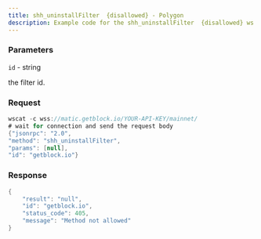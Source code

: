 ```yaml
---
title: shh_uninstallFilter  {disallowed} - Polygon
description: Example code for the shh_uninstallFilter  {disallowed} ws method. Сomplete guide on how to use shh_uninstallFilter  {disallowed} ws in GetBlock.io Web3 documentation.
---
```


### Parameters


`id` - string

the filter id.

### Request

``` java
wscat -c wss://matic.getblock.io/YOUR-API-KEY/mainnet/ 
# wait for connection and send the request body 
{"jsonrpc": "2.0",
"method": "shh_uninstallFilter",
"params": [null],
"id": "getblock.io"}
```

###  Response

``` java
{
    "result": "null",
    "id": "getblock.io",
    "status_code": 405,
    "message": "Method not allowed"
}
```

